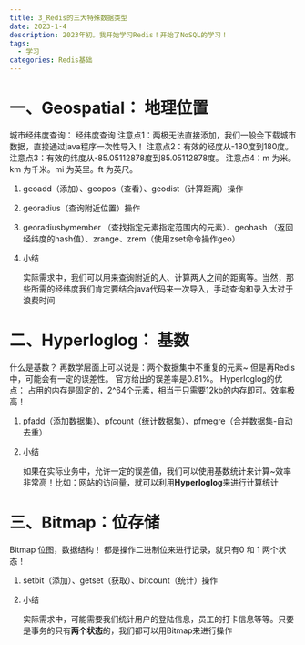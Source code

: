 ```yaml
---
title: 3_Redis的三大特殊数据类型
date: 2023-1-4
description: 2023年初。我开始学习Redis！开始了NoSQL的学习！
tags:
  - 学习
categories: Redis基础
---
```


# 一、Geospatial： 地理位置

城市经纬度查询： 经纬度查询
注意点1：两极无法直接添加，我们一般会下载城市数据，直接通过java程序一次性导入！
注意点2：有效的经度从-180度到180度。
注意点3：有效的纬度从-85.05112878度到85.05112878度。
注意点4：m 为米。km 为千米。mi 为英里。ft 为英尺。

1. geoadd（添加）、geopos（查看）、geodist（计算距离）操作

2. georadius（查询附近位置）操作

3. georadiusbymember （查找指定元素指定范围内的元素）、geohash （返回经纬度的hash值）、zrange、zrem（使用zset命令操作geo）

4. 小结

   实际需求中，我们可以用来查询附近的人、计算两人之间的距离等。当然，那些所需的经纬度我们肯定要结合java代码来一次导入，手动查询和录入太过于浪费时间

# 二、Hyperloglog： 基数

什么是基数？
再数学层面上可以说是：两个数据集中不重复的元素~
但是再Redis中，可能会有一定的误差性。 官方给出的误差率是0.81%。
Hyperloglog的优点： 占用的内存是固定的，2^64个元素，相当于只需要12kb的内存即可。效率极高！

1. pfadd（添加数据集）、pfcount（统计数据集）、pfmegre（合并数据集-自动去重）

2. 小结

   如果在实际业务中，允许一定的误差值，我们可以使用基数统计来计算~效率非常高！比如：网站的访问量，就可以利用**Hyperloglog**来进行计算统计

# 三、Bitmap：位存储

Bitmap 位图，数据结构！ 都是操作二进制位来进行记录，就只有0 和 1 两个状态！

1. setbit（添加）、getset（获取）、bitcount（统计）操作

2. 小结

   实际需求中，可能需要我们统计用户的登陆信息，员工的打卡信息等等。只要是事务的只有**两个状态**的，我们都可以用Bitmap来进行操作